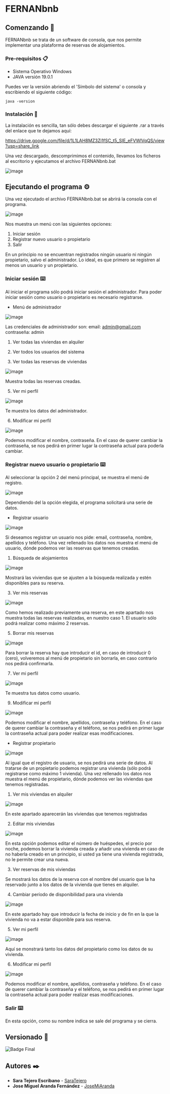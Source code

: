 # FERNANbnb

## Comenzando 🚀

FERNANbnb se trata de un software de consola, que nos permite implementar una plataforma de reservas de alojamientos.


### Pre-requisitos 📋
- Sistema Operativo Windows
- JAVA versión 19.0.1

Puedes ver la versión abriendo el 'Símbolo del sistema' o consola y escribiendo el siguiente código:

```
java -version
```

### Instalación 🔧

La instalación es sencilla, tan sólo debes descargar el siguiente .rar a través del enlace que te dejamos aquí:

https://drive.google.com/file/d/1L1LAH8MZ3Zi1fSC_t5_SIE_eFVWlVqQS/view?usp=share_link

Una vez descargado, descomprimimos el contenido, llevamos los ficheros al escritorio y ejecutamos el archivo FERNANbnb.bat

![image](https://user-images.githubusercontent.com/119956424/206854909-03f6b4fc-10f3-476c-b0d7-aad71fcdf194.png)

## Ejecutando el programa ⚙️
Una vez ejecutado el archivo FERNANbnb.bat se abrirá la consola con el programa.

![image](https://user-images.githubusercontent.com/119956424/206855016-72ca7dcf-1168-4527-ac97-38782103d26a.png)

Nos muestra un menú con las siguientes opciones:

1. Iniciar sesión
2. Registrar nuevo usuario o propietario
3. Salir

En un principio no se encuentran registrados ningún usuario ni ningún propietario, salvo el administrador. Lo ideal, es que primero se registren al menos un usuario y un propietario.

### Iniciar sesión ⌨️

Al iniciar el programa sólo podrá iniciar sesión el administrador. Para poder iniciar sesión como usuario o propietario es necesario registrarse.

* Menú de administrador

![image](https://user-images.githubusercontent.com/119956424/206857663-89a36d5f-3d48-4a19-a5bb-e0f9f9d50faa.png)

Las credenciales de administrador son: 
email: admin@gmail.com
contraseña: admin

1. Ver todas las viviendas en alquiler
2. Ver todos los usuarios del sistema



4. Ver todas las reservas de viviendas

![image](https://user-images.githubusercontent.com/119956424/206857889-c87b859c-0ba5-47b0-acb9-85e404022f7e.png)

Muestra todas las reservas creadas.

5. Ver mi perfil

![image](https://user-images.githubusercontent.com/119956424/206857849-ba25d517-0b8a-4012-9fbb-41383333a9ec.png)

Te muestra los datos del administrador.

6. Modificar mi perfil

![image](https://user-images.githubusercontent.com/119956424/206857817-b2935e4b-b7cd-4ea4-a434-b29c224d2d71.png)

Podemos modificar el nombre, contraseña. En el caso de querer cambiar la contraseña, se nos pedirá en primer lugar la contraseña actual para poderla cambiar.

### Registrar nuevo usuario o propietario ⌨️
Al seleccionar la opción 2 del menú principal, se muestra el menú de registro.

![image](https://user-images.githubusercontent.com/119956424/206855283-b613f301-0149-43b2-ba54-2fa2c7d2c4b7.png)

Dependiendo del la opción elegida, el programa solicitará una serie de datos.

* Registrar usuario

![image](https://user-images.githubusercontent.com/119956424/206857147-014e54cd-cd88-490a-9ed8-ebeae44ba560.png)

Si deseamos registrar un usuario nos pide: email, contraseña, nombre, apellidos y teléfono. Una vez rellenado los datos nos muestra el menú de usuario, dónde podemos ver las reservas que tenemos creadas.

1. Búsqueda de alojamientos

![image](https://user-images.githubusercontent.com/119956424/206857296-a9cc70c4-e67a-4c20-8919-470c68bad8d1.png)

Mostrará las viviendas que se ajusten a la búsqueda realizada y estén disponibles para su reserva.

3. Ver mis reservas

![image](https://user-images.githubusercontent.com/119956424/206857340-8105e4ce-e587-4af5-928a-4ec3b16fc463.png)

Como hemos realizado previamente una reserva, en este apartado nos muestra todas las reservas realizadas, en nuestro caso 1.
El usuario sólo podrá realizar como máximo 2 reservas.

5. Borrar mis reservas

![image](https://user-images.githubusercontent.com/119956424/206857479-ff7bedae-2cf1-4568-948d-baff02e64a40.png)

Para borrar la reserva hay que introducir el id, en caso de introducir 0 (cero), volveremos al menú de propietario sin borrarla, en caso contrario nos pedirá confirmarla.

7. Ver mi perfil

![image](https://user-images.githubusercontent.com/119956424/206857491-8967b384-18c2-4a43-aeb8-5345e0c362fd.png)

Te muestra tus datos como usuario.

9. Modificar mi perfil

![image](https://user-images.githubusercontent.com/119956424/206857536-991f7584-2085-4b3a-8065-e3f95e7c7d10.png)

Podemos modificar el nombre, apellidos, contraseña y teléfono. En el caso de querer cambiar la contraseña y el teléfono, se nos pedirá en primer lugar la contraseña actual para poder realizar esas modificaciones. 

* Registrar propietario

![image](https://user-images.githubusercontent.com/119956424/206857057-47adecf2-6b5c-4180-a69e-e06f898ad34c.png)

Al igual que el registro de usuario, se nos pedirá una serie de datos. Al tratarse de un propietario podemos registrar una vivienda (sólo podrá registrarse como máximo 1 vivienda). Una vez rellenado los datos nos muestra el menú de propietario, dónde podemos ver las viviendas que tenemos registradas.

1. Ver mis viviendas en alquiler

![image](https://user-images.githubusercontent.com/119956424/206856150-1ead8cbc-d88f-480e-8813-bcad2d2e0c51.png)

En este apartado aparecerán las viviendas que tenemos registradas

2. Editar mis viviendas

![image](https://user-images.githubusercontent.com/119956424/206857078-620c605d-e390-417a-ae50-f9bdb0336068.png)

En esta opción podemos editar el número de huéspedes, el precio por noche, podemos borrar la vivienda creada y añadir una vivienda en caso de no haberla creado en un principio, si usted ya tiene una vivienda registrada, no le permite crear una nueva.

3. Ver reservas de mis viviendas

Se mostrará los datos de la reserva con el nombre del usuario que la ha reservado junto a los datos de la vivienda que tienes en alquiler.

4. Cambiar período de disponibilidad para una vivienda

![image](https://user-images.githubusercontent.com/119956424/206856500-99f50c51-9ca1-41b2-85ce-46b26ef3b781.png)

En este apartado hay que introducir la fecha de inicio y de fin en la que la vivienda no va a estar disponible para sus reserva.

5. Ver mi perfil

![image](https://user-images.githubusercontent.com/119956424/206856555-e9e61e58-d5cb-4bed-a5cc-cd15e05bc4bc.png)

Aquí se monstrará tanto los datos del propietario como los datos de su vivienda.

6. Modificar mi perfil

![image](https://user-images.githubusercontent.com/119956424/206856606-d3bbbf21-8927-4591-8e99-137543dbbf72.png)

Podemos modificar el nombre, apellidos, contraseña y teléfono. En el caso de querer cambiar la contraseña y el teléfono, se nos pedirá en primer lugar la contraseña actual para poder realizar esas modificaciones. 

### Salir ⌨️
En esta opción, como su nombre indica se sale del programa y se cierra.


## Versionado 📌
![Badge Final](https://img.shields.io/badge/ESTADO-FINAL-green)


## Autores ✒️

* **Sara Tejero Escribano** - [SaraTejero](https://github.com/SaraTejero)
* **Jose Miguel Aranda Fernández** - [JoseMiAranda](https://github.com/JoseMiAranda)
